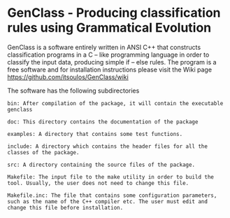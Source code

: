 # GenClass - Producing classification rules using Grammatical Evolution #
GenClass is a software entirely written in ANSI C++ that constructs classification programs in a C – like programming language in order to classify the input data, producing simple if – else rules.  The program is a free software and for installation instructions please visit the Wiki page https://github.com/itsoulos/GenClass/wiki 

The software has the following subdirectories

    bin: After compilation of the package, it will contain the executable genclass

    doc: This directory contains the documentation of the package

    examples: A directory that contains some test functions.

    include: A directory which contains the header files for all the classes of the package.

    src: A directory containing the source files of the package.

    Makefile: The input file to the make utility in order to build the tool. Usually, the user does not need to change this file.

    Makefile.inc: The file that contains some configuration parameters, such as the name of the C++ compiler etc. The user must edit and change this file before installation.
